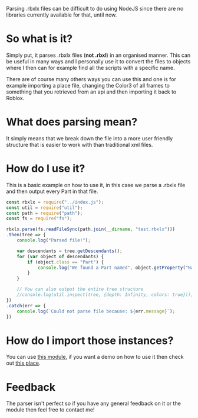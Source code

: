 Parsing .rbxlx files can be difficult to do using NodeJS since there are no libraries currently available for that, until now.

# So what is it?
Simply put, it parses .rbxlx files (**not .rbxl**) in an organised manner. This can be useful in many ways and I personally use it to convert the files to objects where I then can for example find all the scripts with a specific name.

There are of course many others ways you can use this and one is for example importing a place file, changing the Color3 of all frames to something that you retrieved from an api and then importing it back to Roblox.

# What does parsing mean?
It simply means that we break down the file into a more user friendly structure that is easier to work with than traditional xml files.

# How do I use it?
This is a basic example on how to use it, in this case we parse a .rbxlx file and then output every Part in that file.
```js
const rbxlx = require("../index.js");
const util = require("util");
const path = require("path");
const fs = require("fs");

rbxlx.parse(fs.readFileSync(path.join(__dirname, "test.rbxlx")))
.then(tree => {
    console.log("Parsed file!");

    var descendants = tree.getDescendants();
    for (var object of descendants) {
        if (object.class == "Part") {
            console.log("We found a Part named", object.getProperty("Name"));
        }
    }

    // You can also output the entire tree structure
    //console.log(util.inspect(tree, {depth: Infinity, colors: true}));
})
.catch(err => {
    console.log(`Could not parse file because: ${err.message}`);
})
```

# How do I import those instances?
You can use [this module](https://www.roblox.com/library/4778223327/rbxlx), if you want a demo on how to use it then check out [this place](https://www.roblox.com/games/4778333674/rbxlx).

# Feedback
The parser isn't perfect so if you have any general feedback on it or the module then feel free to contact me!
